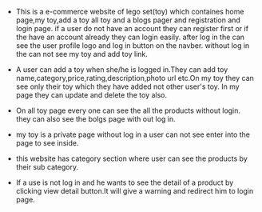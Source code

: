 * This is a e-commerce website of lego set(toy) which containes home page,my toy,add a toy all toy and a blogs pager and registration and login page. if a user do not have an account they can register first or if the have an account already they can login easily. after log in the can see the user profile logo and log in button on the navber. without log in the can not see my toy and add toy link. 

* A user can add a toy when she/he is logged in.They can add toy name,category,price,rating,description,photo url etc.On my toy they can see only their toy which they have added not other user's toy. In my page they can update and delete the toy also.

* On all toy page every one can see the all the products without login. they can also see the bolgs page with out log in.

* my toy is a private page without log in a user can not see enter into the page to see inside.

* this website has category section  where user can see the products by their sub category.

* If a use is not log in and he wants to see the detail of a product by clicking view detail button.It will give a warning and redirect him to login page.

